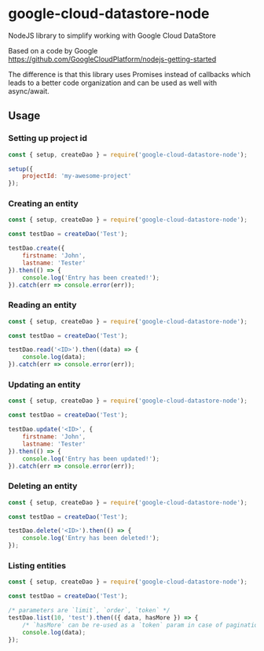 # google-cloud-datastore-node

NodeJS library to simplify working with Google Cloud DataStore

Based on a code by Google https://github.com/GoogleCloudPlatform/nodejs-getting-started

The difference is that this library uses Promises instead of callbacks which leads to a better code organization
and can be used as well with async/await.

## Usage

### Setting up project id

```js
const { setup, createDao } = require('google-cloud-datastore-node');

setup({
    projectId: 'my-awesome-project'
});
```

### Creating an entity

```js
const { setup, createDao } = require('google-cloud-datastore-node');

const testDao = createDao('Test');

testDao.create({
    firstname: 'John',
    lastname: 'Tester'
}).then(() => {
    console.log('Entry has been created!');
}).catch(err => console.error(err));
```

### Reading an entity

```js
const { setup, createDao } = require('google-cloud-datastore-node');

const testDao = createDao('Test');

testDao.read('<ID>').then((data) => {
    console.log(data);
}).catch(err => console.error(err));
```

### Updating an entity

```js
const { setup, createDao } = require('google-cloud-datastore-node');

const testDao = createDao('Test');

testDao.update('<ID>', {
    firstname: 'John',
    lastname: 'Tester'
}).then(() => {
    console.log('Entry has been updated!');
}).catch(err => console.error(err));
```

### Deleting an entity

```js
const { setup, createDao } = require('google-cloud-datastore-node');

const testDao = createDao('Test');

testDao.delete('<ID>').then(() => {
    console.log('Entry has been deleted!');
});
```

### Listing entities

```js
const { setup, createDao } = require('google-cloud-datastore-node');

const testDao = createDao('Test');

/* parameters are `limit`, `order`, `token` */
testDao.list(10, 'test').then(({ data, hasMore }) => {
    /* `hasMore` can be re-used as a `token` param in case of pagination implementation */
    console.log(data);
});
```
